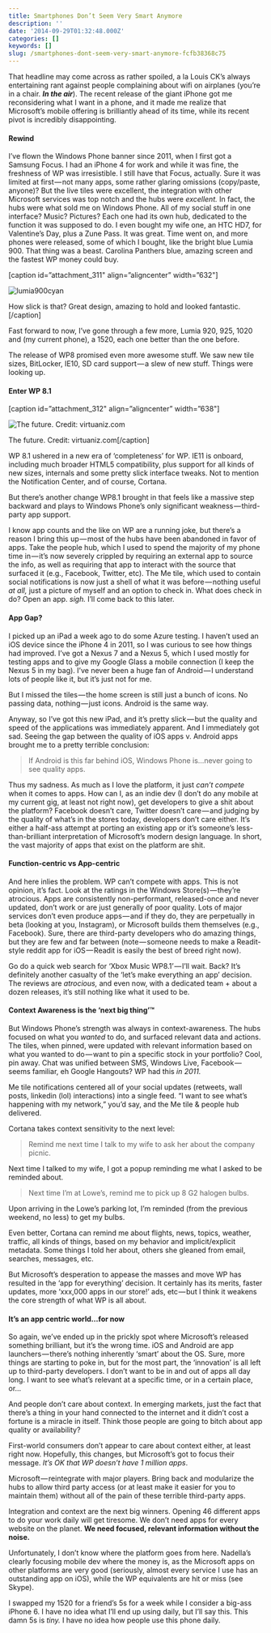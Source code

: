 ```yaml
---
title: Smartphones Don’t Seem Very Smart Anymore
description: ''
date: '2014-09-29T01:32:48.000Z'
categories: []
keywords: []
slug: /smartphones-dont-seem-very-smart-anymore-fcfb38368c75
---
```


That headline may come across as rather spoiled, a la Louis CK’s always entertaining rant against people complaining about wifi on airplanes (you’re in a chair. **_In the air_**). The recent release of the giant iPhone got me reconsidering what I want in a phone, and it made me realize that Microsoft’s mobile offering is brilliantly ahead of its time, while its recent pivot is incredibly disappointing.

#### Rewind

I’ve flown the Windows Phone banner since 2011, when I first got a Samsung Focus. I had an iPhone 4 for work and while it was fine, the freshness of WP was irresistible. I still have that Focus, actually. Sure it was limited at first — not many apps, some rather glaring omissions (copy/paste, anyone)? But the live tiles were excellent, the integration with other Microsoft services was top notch and the hubs were _excellent._ In fact, the hubs were what sold me on Windows Phone. All of my social stuff in one interface? Music? Pictures? Each one had its own hub, dedicated to the function it was supposed to do. I even bought my wife one, an HTC HD7, for Valentine’s Day, plus a Zune Pass. It was great. Time went on, and more phones were released, some of which I bought, like the bright blue Lumia 900. That thing was a beast. Carolina Panthers blue, amazing screen and the fastest WP money could buy.

\[caption id=”attachment\_311" align=”aligncenter” width=”632"\]

![lumia900cyan](/img/0_POkltFy0bGuAlVQg.jpg)

How slick is that? Great design, amazing to hold and looked fantastic.\[/caption\]

Fast forward to now, I’ve gone through a few more, Lumia 920, 925, 1020 and (my current phone), a 1520, each one better than the one before.

The release of WP8 promised even more awesome stuff. We saw new tile sizes, BitLocker, IE10, SD card support — a slew of new stuff. Things were looking up.

#### Enter WP 8.1

\[caption id=”attachment\_312" align=”aligncenter” width=”638"\]

![The future. Credit: virtuaniz.com](/img/0_A1O0pBs0GYLsNUJR.png)

The future. Credit: virtuaniz.com\[/caption\]

WP 8.1 ushered in a new era of ‘completeness’ for WP. IE11 is onboard, including much broader HTML5 compatibility, plus support for all kinds of new sizes, internals and some pretty slick interface tweaks. Not to mention the Notification Center, and of course, Cortana.

But there’s another change WP8.1 brought in that feels like a massive step backward and plays to Windows Phone’s only significant weakness — third-party app support.

I know app counts and the like on WP are a running joke, but there’s a reason I bring this up — most of the hubs have been abandoned in favor of apps. Take the people hub, which I used to spend the majority of my phone time in — it’s now severely crippled by requiring an external app to source the info, as well as requiring that app to interact with the source that surfaced it (e.g., Facebook, Twitter, etc). The Me tile, which used to contain social notifications is now just a shell of what it was before — nothing useful _at all,_ just a picture of myself and an option to check in. What does check in do? Open an app. _sigh._ I’ll come back to this later.

#### App Gap?

I picked up an iPad a week ago to do some Azure testing. I haven’t used an iOS device since the iPhone 4 in 2011, so I was curious to see how things had improved. I’ve got a Nexus 7 and a Nexus 5, which I used mostly for testing apps and to give my Google Glass a mobile connection (I keep the Nexus 5 in my bag). I’ve never been a huge fan of Android — I understand lots of people like it, but it’s just not for me.

But I missed the tiles — the home screen is still just a bunch of icons. No passing data, nothing — just icons. Android is the same way.

Anyway, so I’ve got this new iPad, and it’s pretty slick — but the quality and speed of the applications was immediately apparent. And I immediately got sad. Seeing the gap between the quality of iOS apps v. Android apps brought me to a pretty terrible conclusion:

> If Android is this far behind iOS, Windows Phone is…never going to see quality apps.

Thus my sadness. As much as I love the platform, it just _can’t compete_ when it comes to apps. How can I, as an indie dev (I don’t do any mobile at my current gig, at least not right now), get developers to give a shit about the platform? Facebook doesn’t care, Twitter doesn’t care — and judging by the quality of what’s in the stores today, developers don’t care either. It’s either a half-ass attempt at porting an existing app or it’s someone’s less-than-brilliant interpretation of Microsoft’s modern design language. In short, the vast majority of apps that exist on the platform are shit.

#### Function-centric vs App-centric

And here inlies the problem. WP can’t compete with apps. This is not opinion, it’s fact. Look at the ratings in the Windows Store(s) — they’re atrocious. Apps are consistently non-performant, released-once and never updated, don’t work or are just generally of poor quality. Lots of major services don’t even produce apps — and if they do, they are perpetually in beta (looking at you, Instagram), or Microsoft builds them themselves (e.g., Facebook). Sure, there are third-party developers who do amazing things, but they are few and far between (note — someone needs to make a Readit-style reddit app for iOS — Readit is easily the best of breed right now).

Go do a quick web search for ‘Xbox Music WP8.1’ — I’ll wait. Back? It’s definitely another casualty of the ‘let’s make everything an app’ decision. The reviews are _atrocious,_ and even now, with a dedicated team + about a dozen releases, it’s still nothing like what it used to be.

#### Context Awareness is the ‘next big thing’™

But Windows Phone’s strength was always in context-awareness. The hubs focused on what you _wanted_ to do, and surfaced relevant data and actions. The tiles, when pinned, were updated with relevant information based on what you wanted to do — want to pin a specific stock in your portfolio? Cool, pin away. Chat was unified between SMS, Windows Live, Facebook — seems familiar, eh Google Hangouts? WP had this _in 2011._

Me tile notifications centered all of your social updates (retweets, wall posts, linkedin (lol) interactions) into a single feed. “I want to see what’s happening with my network,” you’d say, and the Me tile & people hub delivered.

Cortana takes context sensitivity to the next level:

> Remind me next time I talk to my wife to ask her about the company picnic.

Next time I talked to my wife, I got a popup reminding me what I asked to be reminded about.

> Next time I’m at Lowe’s, remind me to pick up 8 G2 halogen bulbs.

Upon arriving in the Lowe’s parking lot, I’m reminded (from the previous weekend, no less) to get my bulbs.

Even better, Cortana can remind me about flights, news, topics, weather, traffic, all kinds of things, based on my behavior and implicit/explicit metadata. Some things I told her about, others she gleaned from email, searches, messages, etc.

But Microsoft’s desperation to appease the masses and move WP has resulted in the ‘app for everything’ decision. It certainly has its merits, faster updates, more ‘xxx,000 apps in our store!’ ads, etc — but I think it weakens the core strength of what WP is all about.

#### It’s an app centric world…for now

So again, we’ve ended up in the prickly spot where Microsoft’s released something brilliant, but it’s the wrong time. iOS and Android are app launchers — there’s nothing inherently ‘smart’ about the OS. Sure, more things are starting to poke in, but for the most part, the ‘innovation’ is all left up to third-party developers. I don’t want to be in and out of apps all day long. I want to see what’s relevant at a specific time, or in a certain place, or…

And people don’t care about context. In emerging markets, just the fact that there’s a thing in your hand connected to the internet and it didn’t cost a fortune is a miracle in itself. Think those people are going to bitch about app quality or availability?

First-world consumers don’t appear to care about context either, at least right now. Hopefully, this changes, but Microsoft’s got to focus their message. _It’s OK that WP doesn’t have 1 million apps_.

Microsoft — reintegrate with major players. Bring back and modularize the hubs to allow third party access (or at least make it easier for you to maintain them) without all of the pain of these terrible third-party apps.

Integration and context are the next big winners. Opening 46 different apps to do your work daily will get tiresome. We don’t need apps for every website on the planet. **We need focused, relevant information without the noise.**

Unfortunately, I don’t know where the platform goes from here. Nadella’s clearly focusing mobile dev where the money is, as the Microsoft apps on other platforms are very good (seriously, almost every service I use has an outstanding app on iOS), while the WP equivalents are hit or miss (see Skype).

I swapped my 1520 for a friend’s 5s for a week while I consider a big-ass iPhone 6. I have no idea what I’ll end up using daily, but I’ll say this. This damn 5s is _tiny._ I have no idea how people use this phone daily.